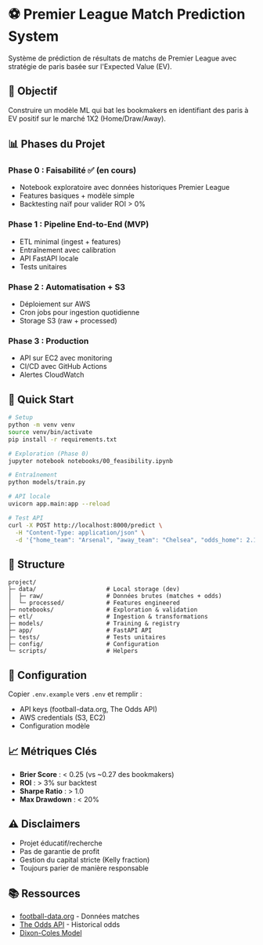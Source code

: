 # ⚽ Premier League Match Prediction System

Système de prédiction de résultats de matchs de Premier League avec stratégie de paris basée sur l'Expected Value (EV).

## 🎯 Objectif

Construire un modèle ML qui bat les bookmakers en identifiant des paris à EV positif sur le marché 1X2 (Home/Draw/Away).

## 📊 Phases du Projet

### Phase 0 : Faisabilité ✅ (en cours)
- Notebook exploratoire avec données historiques Premier League
- Features basiques + modèle simple
- Backtesting naïf pour valider ROI > 0%

### Phase 1 : Pipeline End-to-End (MVP)
- ETL minimal (ingest + features)
- Entraînement avec calibration
- API FastAPI locale
- Tests unitaires

### Phase 2 : Automatisation + S3
- Déploiement sur AWS
- Cron jobs pour ingestion quotidienne
- Storage S3 (raw + processed)

### Phase 3 : Production
- API sur EC2 avec monitoring
- CI/CD avec GitHub Actions
- Alertes CloudWatch

## 🚀 Quick Start

```bash
# Setup
python -m venv venv
source venv/bin/activate
pip install -r requirements.txt

# Exploration (Phase 0)
jupyter notebook notebooks/00_feasibility.ipynb

# Entraînement
python models/train.py

# API locale
uvicorn app.main:app --reload

# Test API
curl -X POST http://localhost:8000/predict \
  -H "Content-Type: application/json" \
  -d '{"home_team": "Arsenal", "away_team": "Chelsea", "odds_home": 2.1, "odds_draw": 3.5, "odds_away": 3.8}'
```

## 📁 Structure

```
project/
├─ data/                    # Local storage (dev)
│  ├─ raw/                  # Données brutes (matches + odds)
│  └─ processed/            # Features engineered
├─ notebooks/               # Exploration & validation
├─ etl/                     # Ingestion & transformations
├─ models/                  # Training & registry
├─ app/                     # FastAPI API
├─ tests/                   # Tests unitaires
├─ config/                  # Configuration
└─ scripts/                 # Helpers
```

## 🔑 Configuration

Copier `.env.example` vers `.env` et remplir :
- API keys (football-data.org, The Odds API)
- AWS credentials (S3, EC2)
- Configuration modèle

## 📈 Métriques Clés

- **Brier Score** : < 0.25 (vs ~0.27 des bookmakers)
- **ROI** : > 3% sur backtest
- **Sharpe Ratio** : > 1.0
- **Max Drawdown** : < 20%

## ⚠️ Disclaimers

- Projet éducatif/recherche
- Pas de garantie de profit
- Gestion du capital stricte (Kelly fraction)
- Toujours parier de manière responsable

## 📚 Ressources

- [football-data.org](https://www.football-data.org/) - Données matches
- [The Odds API](https://the-odds-api.com/) - Historical odds
- [Dixon-Coles Model](https://www.researchgate.net/publication/222447402_Modelling_Association_Football_Scores_and_Inefficiencies_in_the_Football_Betting_Market)
